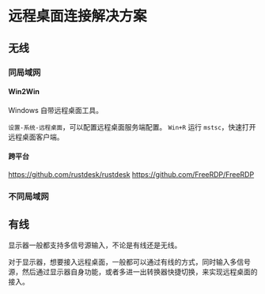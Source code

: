 # 远程桌面连接解决方案


## 无线


### 同局域网


#### Win2Win

Windows 自带远程桌面工具。

`设置-系统-远程桌面`，可以配置远程桌面服务端配置。
`Win+R` 运行 `mstsc`，快速打开远程桌面客户端。

#### 跨平台

https://github.com/rustdesk/rustdesk
https://github.com/FreeRDP/FreeRDP


### 不同局域网




## 有线


显示器一般都支持多信号源输入，不论是有线还是无线。

对于显示器，想要接入远程桌面，一般都可以通过有线的方式，同时输入多信号源，然后通过显示器自身功能，或者多进一出转换器快捷切换，来实现远程桌面的接入。


